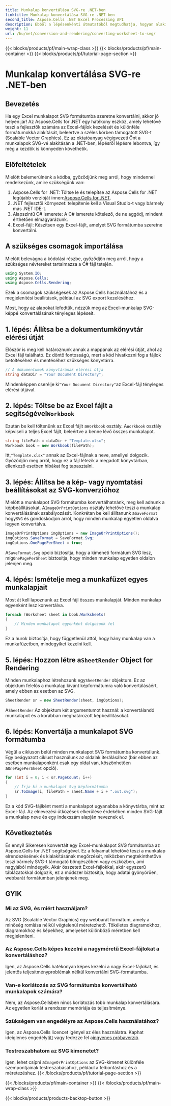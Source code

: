 ```yaml
---
title: Munkalap konvertálása SVG-re .NET-ben
linktitle: Munkalap konvertálása SVG-re .NET-ben
second_title: Aspose.Cells .NET Excel Processing API
description: Ebből a lépésenkénti útmutatóból megtudhatja, hogyan alakíthat át Excel-munkalapot SVG-be az Aspose.Cells for .NET használatával. Tökéletes azoknak a .NET-fejlesztőknek, akik az Excelt SVG formátumba szeretnék renderelni.
weight: 11
url: /hu/net/conversion-and-rendering/converting-worksheet-to-svg/
---
```


{{< blocks/products/pf/main-wrap-class >}}
{{< blocks/products/pf/main-container >}}
{{< blocks/products/pf/tutorial-page-section >}}

# Munkalap konvertálása SVG-re .NET-ben

## Bevezetés

Ha egy Excel munkalapot SVG formátumba szeretne konvertálni, akkor jó helyen jár! Az Aspose.Cells for .NET egy hatékony eszköz, amely lehetővé teszi a fejlesztők számára az Excel-fájlok kezelését és különféle formátumokká alakítását, beleértve a széles körben támogatott SVG-t (Scalable Vector Graphics). Ez az oktatóanyag végigvezeti Önt a munkalapok SVG-vé alakításán a .NET-ben, lépésről lépésre lebontva, így még a kezdők is könnyedén követhetik.

## Előfeltételek

Mielőtt belemerülnénk a kódba, győződjünk meg arról, hogy mindennel rendelkezünk, amire szükségünk van:

1.  Aspose.Cells for .NET: Töltse le és telepítse az Aspose.Cells for .NET legújabb verzióját innen:[Aspose.Cells for .NET](https://releases.aspose.com/cells/net/).
2. .NET fejlesztői környezet: telepítenie kell a Visual Studio-t vagy bármely más .NET IDE-t.
3. Alapszintű C# ismerete: A C# ismerete kötelező, de ne aggódj, mindent érthetően elmagyarázunk.
4. Excel-fájl: Készítsen egy Excel-fájlt, amelyet SVG formátumba szeretne konvertálni.

## A szükséges csomagok importálása

Mielőtt belevágna a kódolási részbe, győződjön meg arról, hogy a szükséges névtereket tartalmazza a C# fájl tetején.

```csharp
using System.IO;
using Aspose.Cells;
using Aspose.Cells.Rendering;
```

Ezek a csomagok szükségesek az Aspose.Cells használatához és a megjelenítési beállítások, például az SVG export kezeléséhez.

Most, hogy az alapokat lefedtük, nézzük meg az Excel-munkalap SVG-képpé konvertálásának tényleges lépéseit.

## 1. lépés: Állítsa be a dokumentumkönyvtár elérési útját

Először is meg kell határoznunk annak a mappának az elérési útját, ahol az Excel fájl található. Ez döntő fontosságú, mert a kód hivatkozni fog a fájlok betöltéséhez és mentéséhez szükséges könyvtárra.

```csharp
// A dokumentumok könyvtárának elérési útja
string dataDir = "Your Document Directory";
```

 Mindenképpen cserélje ki`"Your Document Directory"`az Excel-fájl tényleges elérési útjával.

##  2. lépés: Töltse be az Excel fájlt a segítségével`Workbook`

 Ezután be kell töltenünk az Excel fájlt a`Workbook` osztály. A`Workbook` osztály képviseli a teljes Excel fájlt, beleértve a benne lévő összes munkalapot.

```csharp
string filePath = dataDir + "Template.xlsx";
Workbook book = new Workbook(filePath);
```

 Itt,`"Template.xlsx"` annak az Excel-fájlnak a neve, amellyel dolgozik. Győződjön meg arról, hogy ez a fájl létezik a megadott könyvtárban, ellenkező esetben hibákat fog tapasztalni.

## 3. lépés: Állítsa be a kép- vagy nyomtatási beállításokat az SVG-konverzióhoz

 Mielőtt a munkalapot SVG formátumba konvertálhatnánk, meg kell adnunk a képbeállításokat. A`ImageOrPrintOptions` osztály lehetővé teszi a munkalap konvertálásának szabályozását. Konkrétan be kell állítanunk a`SaveFormat` hogy`SVG` és gondoskodjon arról, hogy minden munkalap egyetlen oldalvá legyen konvertálva.

```csharp
ImageOrPrintOptions imgOptions = new ImageOrPrintOptions();
imgOptions.SaveFormat = SaveFormat.Svg;
imgOptions.OnePagePerSheet = true;
```

 A`SaveFormat.Svg` opció biztosítja, hogy a kimeneti formátum SVG lesz, míg`OnePagePerSheet` biztosítja, hogy minden munkalap egyetlen oldalon jelenjen meg.

## 4. lépés: Ismételje meg a munkafüzet egyes munkalapjait

Most át kell lapoznunk az Excel fájl összes munkalapját. Minden munkalap egyenként lesz konvertálva.

```csharp
foreach (Worksheet sheet in book.Worksheets)
{
    // Minden munkalapot egyenként dolgozunk fel
}
```

Ez a hurok biztosítja, hogy függetlenül attól, hogy hány munkalap van a munkafüzetben, mindegyiket kezelni kell.

##  5. lépés: Hozzon létre a`SheetRender` Object for Rendering

 Minden munkalaphoz létrehozunk egy`SheetRender` objektum. Ez az objektum felelős a munkalap kívánt képformátumra való konvertálásáért, amely ebben az esetben az SVG.

```csharp
SheetRender sr = new SheetRender(sheet, imgOptions);
```

 A`SheetRender` Az objektum két argumentumot használ: a konvertálandó munkalapot és a korábban meghatározott képbeállításokat.

## 6. lépés: Konvertálja a munkalapot SVG formátumba

 Végül a cikluson belül minden munkalapot SVG formátumba konvertálunk. Egy beágyazott ciklust használunk az oldalak iterálásához (bár ebben az esetben munkalaponként csak egy oldal van, köszönhetően a`OnePagePerSheet` opció).

```csharp
for (int i = 0; i < sr.PageCount; i++)
{
    // Írja ki a munkalapot Svg képformátumba
    sr.ToImage(i, filePath + sheet.Name + i + ".out.svg");
}
```

Ez a kód SVG-fájlként menti a munkalapot ugyanabba a könyvtárba, mint az Excel-fájl. Az elnevezési ütközések elkerülése érdekében minden SVG-fájlt a munkalap neve és egy indexszám alapján neveznek el.

## Következtetés

És ennyi! Sikeresen konvertált egy Excel-munkalapot SVG formátumba az Aspose.Cells for .NET segítségével. Ez a folyamat lehetővé teszi a munkalap elrendezésének és kialakításának megőrzését, miközben megtekinthetővé teszi bármely SVG-t támogató böngészőben vagy eszközben, ami nagyjából mindegyik. Akár összetett Excel-fájlokkal, akár egyszerű táblázatokkal dolgozik, ez a módszer biztosítja, hogy adatai gyönyörűen, webbarát formátumban jelenjenek meg.

## GYIK

### Mi az SVG, és miért használjam?
Az SVG (Scalable Vector Graphics) egy webbarát formátum, amely a minőség romlása nélkül végtelenül méretezhető. Tökéletes diagramokhoz, diagramokhoz és képekhez, amelyeket különböző méretben kell megjeleníteni.

### Az Aspose.Cells képes kezelni a nagyméretű Excel-fájlokat a konvertáláshoz?
Igen, az Aspose.Cells hatékonyan képes kezelni a nagy Excel-fájlokat, és jelentős teljesítményproblémák nélkül konvertálni SVG-formátumba.

### Van-e korlátozás az SVG formátumba konvertálható munkalapok számára?
Nem, az Aspose.Cellsben nincs korlátozás több munkalap konvertálására. Az egyetlen korlát a rendszer memóriája és teljesítménye.

### Szükségem van engedélyre az Aspose.Cells használatához?
 Igen, az Aspose.Cells licencet igényel az éles használatra. Kaphat ideiglenes engedélyt[itt](https://purchase.aspose.com/temporary-license/) vagy fedezze fel a[ingyenes próbaverzió](https://releases.aspose.com/).

### Testreszabhatom az SVG kimenetet?
 Igen, lehet csípni a`ImageOrPrintOptions` az SVG-kimenet különféle szempontjainak testreszabásához, például a felbontáshoz és a méretezéshez.
{{< /blocks/products/pf/tutorial-page-section >}}

{{< /blocks/products/pf/main-container >}}
{{< /blocks/products/pf/main-wrap-class >}}

{{< blocks/products/products-backtop-button >}}
